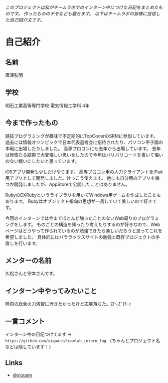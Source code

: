 _このプロジェクトは私がチームラボでのインターン中につけた日記をまとめたものです。
作ったもののデモなども載せます。
以下はチームラボの皆様に送信した自己紹介文です。_

# 自己紹介


## 名前

唐澤弘明


## 学校

明石工業高等専門学校 電気情報工学科 4年


## 今まで作ったもの

競技プログラミングが趣味で不定期的にTopCoderのSRMに参加しています。
過去には情報オリンピックで日本代表選考会に招待されたり、パソコン甲子園の本戦に出場したりしました。
高専プロコンにも去年から出場しています。
去年は惨憺たる結果で大変悔しい思いをしたので今年はバリバリコードを書いて悔いのない戦いにしたいと思っています。

iOSアプリ開発も少しだけやります。
高専プロコン用の人力クライアントをiPad用アプリとして開発しました。けっこう使えます。
他にも自分用のアプリを幾つか開発しましたが、AppStoreで公開したことはありません。

RubyのDXRubyというライブラリを用いてWindows用ゲームを作成したこともあります。
Rubyはオブジェクト指向の思想が一貫していて美しいので好きです。

今回のインターンでは今までほとんど触ったことのないWeb周りのプログラミングをします。
ものごとの構造を知ったり考えたりするのが好きなので、Webページはどうやって作られているのか勉強できたら楽しいだろうと思ってこれを希望しました。
具体的にはパララックスサイトの勉強と既存プロジェクトの手直しを行います。


## メンターの名前

久松さんと守本さんです。


## インターン中やってみたいこと

陸自の総合火力演習に行きたかったけど応募落ちた。Ω＼ζﾟ)ﾁｰﾝ


## 一言コメント

インターン中の日記つけてます → `https://github.com/siquare/teamlab_intern_log`
（ちゃんとプロジェクト名などは隠しています！）


## Links

- [@siquare](https://twitter.com/siquare)
